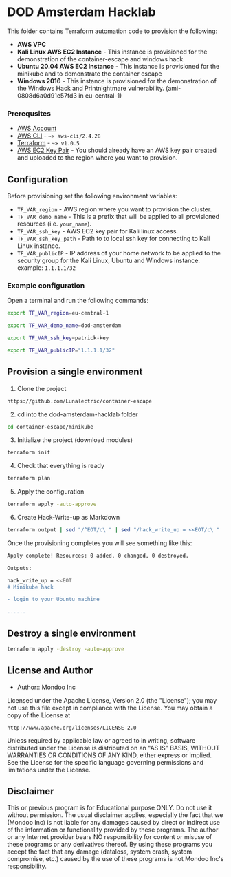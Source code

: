 # DOD Amsterdam Hacklab

This folder contains Terraform automation code to provision the following:

- **AWS VPC**
- **Kali Linux AWS EC2 Instance** - This instance is provisioned for the demonstration of the container-escape and windows hack.
- **Ubuntu 20.04 AWS EC2 Instance** - This instance is provisioned for the minikube and to demonstrate the container escape
- **Windows 2016** - This instance is provisioned for the demonstration of the Windows Hack and Printnightmare vulnerability. (ami-0808d6a0d91e57fd3 in eu-central-1)

### Prerequsites

- [AWS Account](https://aws.amazon.com/free/)
- [AWS CLI](https://docs.aws.amazon.com/cli/latest/userguide/install-cliv2.html) - `~> aws-cli/2.4.28`
- [Terraform](https://learn.hashicorp.com/tutorials/terraform/install-cli) - `~> v1.0.5`
- [AWS EC2 Key Pair](https://docs.aws.amazon.com/AWSEC2/latest/UserGuide/create-key-pairs.html) - You should already have an AWS key pair created and uploaded to the region where you want to provision.

## Configuration

Before provisioning set the following environment variables:

- `TF_VAR_region` - AWS region where you want to provision the cluster.
- `TF_VAR_demo_name` - This is a prefix that will be applied to all provisioned resources (i.e. `your_name`).
- `TF_VAR_ssh_key` - AWS EC2 key pair for Kali linux access.
- `TF_VAR_ssh_key_path` - Path to to local ssh key for connecting to Kali Linux instance.
- `TF_VAR_publicIP` - IP address of your home network to be applied to the security group for the Kali Linux, Ubuntu and Windows instance. example: `1.1.1.1/32`

### Example configuration 

Open a terminal and run the following commands:

```bash
export TF_VAR_region=eu-central-1

export TF_VAR_demo_name=dod-amsterdam

export TF_VAR_ssh_key=patrick-key

export TF_VAR_publicIP="1.1.1.1/32"
```

## Provision a single environment

1. Clone the project

```bash title="Clone the project"
https://github.com/Lunalectric/container-escape
```

2. cd into the dod-amsterdam-hacklab folder

```bash
cd container-escape/minikube
```

3. Initialize the project (download modules)

```bash
terraform init
```

4. Check that everything is ready

```bash
terraform plan
```

5. Apply the configuration

```bash
terraform apply -auto-approve
```

6. Create Hack-Write-up as Markdown

```bash
terraform output | sed "/^EOT/c\ " | sed "/hack_write_up = <<EOT/c\ " | sed 's/\$\\{/\${/g' | sed 's/\$\\}/\$}/g' > Hack-writeup.md
```

Once the provisioning completes you will see something like this:

```bash
Apply complete! Resources: 0 added, 0 changed, 0 destroyed.

Outputs:

hack_write_up = <<EOT
# Minikube hack

- login to your Ubuntu machine

......
```

## Destroy a single environment

```bash
terraform apply -destroy -auto-approve
```

## License and Author

* Author:: Mondoo Inc

Licensed under the Apache License, Version 2.0 (the "License");
you may not use this file except in compliance with the License.
You may obtain a copy of the License at

    http://www.apache.org/licenses/LICENSE-2.0

Unless required by applicable law or agreed to in writing, software
distributed under the License is distributed on an "AS IS" BASIS,
WITHOUT WARRANTIES OR CONDITIONS OF ANY KIND, either express or implied.
See the License for the specific language governing permissions and
limitations under the License.

## Disclaimer

This or previous program is for Educational purpose ONLY. Do not use it without permission. The usual disclaimer applies, especially the fact that we (Mondoo Inc) is not liable for any damages caused by direct or indirect use of the information or functionality provided by these programs. The author or any Internet provider bears NO responsibility for content or misuse of these programs or any derivatives thereof. By using these programs you accept the fact that any damage (dataloss, system crash, system compromise, etc.) caused by the use of these programs is not Mondoo Inc's responsibility.